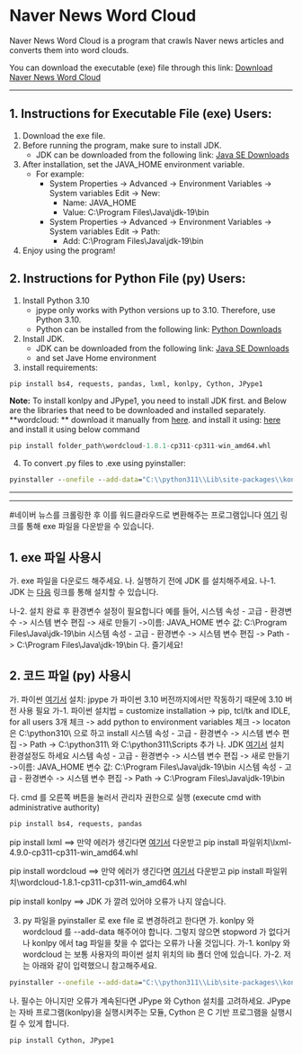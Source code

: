 # Naver News Word Cloud

Naver News Word Cloud is a program that crawls Naver news articles and converts them into word clouds.

You can download the executable (exe) file through this link: [Download Naver News Word Cloud](https://github.com/movemin03/naver_news_word_cloud/blob/master/naver_news_word_cloud.exe)

---

## 1. Instructions for Executable File (exe) Users:

1. Download the exe file.
2. Before running the program, make sure to install JDK.
    - JDK can be downloaded from the following link: [Java SE Downloads](https://www.oracle.com/java/technologies/downloads/#jdk19-windows)
3. After installation, set the JAVA_HOME environment variable.
    - For example:
        - System Properties -> Advanced -> Environment Variables -> System variables Edit -> New:
            - Name: JAVA_HOME
            - Value: C:\Program Files\Java\jdk-19\bin
        - System Properties -> Advanced -> Environment Variables -> System variables Edit -> Path:
            - Add: C:\Program Files\Java\jdk-19\bin
4. Enjoy using the program!

## 2. Instructions for Python File (py) Users:

1. Install Python 3.10
    - jpype only works with Python versions up to 3.10. Therefore, use Python 3.10.
    - Python can be installed from the following link: [Python Downloads](https://www.python.org/downloads/)
2. Install JDK.
    - JDK can be downloaded from the following link: [Java SE Downloads](https://www.oracle.com/java/technologies/downloads/#jdk19-windows)
    - and set Jave Home environment
3. install requirements:
```cmd
pip install bs4, requests, pandas, lxml, konlpy, Cython, JPype1
```
**Note:**
To install konlpy and JPype1, you need to install JDK first.
and
Below are the libraries that need to be downloaded and installed separately.
**wordcloud: ** download it manually from [here](https://www.autoitscript.com/site/autoit/downloads/).
 and install it using:
[here](https://www.lfd.uci.edu/~gohlke/pythonlibs/#wordcloud) and install it using below command
```python
pip install folder_path\wordcloud-1.8.1-cp311-cp311-win_amd64.whl
```
4. To convert .py files to .exe using pyinstaller:
```cmd
pyinstaller --onefile --add-data="C:\\python311\\Lib\site-packages\\konlpy\\;.\konlpy" --add-data="C:\\python311\\Lib\site-packages\\konlpy\\java;.\\konlpy\\java" --add-data="C:\\python311\\Lib\site-packages\\konlpy\\tag\\*;.konlpy\\tag" --add-data="__init__.py;wordcloud" --add-data="__main__.py;wordcloud" --add-data="_version.py;wordcloud" --add-data="color_from_image.py;." --add-data="DroidSansMono.ttf;wordcloud" --add-data="query_integral_image.pyd;wordcloud" --add-data="stopwords;wordcloud" --add-data="tokenization.py;wordcloud" --add-data="wordcloud.py;wordcloud" --add-data="wordcloud_cli.py;wordcloud" naver_news_word_cloud.py
```

---
---

#네이버 뉴스를 크롤링한 후 이를 워드클라우드로 변환해주는 프로그램입니다
[여기](https://github.com/movemin03/naver_news_word_cloud/blob/master/naver_news_word_cloud.exe
) 링크를 통해 exe 파일을 다운받을 수 있습니다.

## 1. exe 파일 사용시
 가. exe 파일을 다운로드 해주세요.
 나. 실행하기 전에 JDK 를 설치해주세요.
 나-1. JDK 는 [다음](https://www.oracle.com/java/technologies/downloads/#jdk19-windows) 링크를 통해 설치할 수 있습니다.
 
 나-2. 설치 완료 후 환경변수 설정이 필요합니다
 예를 들어,
 시스템 속성 - 고급 - 환경변수 -> 시스템 변수 편집 -> 새로 만들기 ->이름: JAVA_HOME 변수 값: C:\Program Files\Java\jdk-19\bin
 시스템 속성 - 고급 - 환경변수 -> 시스템 변수 편집 -> Path -> C:\Program Files\Java\jdk-19\bin
 다. 즐기세요!
 
## 2. 코드 파일 (py) 사용시
  가. 파이썬 [여기서](https://www.python.org/downloads/) 설치:
jpype 가 파이썬 3.10 버전까지에서만 작동하기 때문에 3.10 버전 사용 필요
  가-1. 파이썬 설치법 =
    customize installation -> pip, tcl/tk and IDLE, for all users 3개 체크
    -> add python to environment variables 체크
    -> locaton 은 C:\python310\ 으로 하고 install
    시스템 속성 - 고급 - 환경변수 -> 시스템 변수 편집 -> Path -> C:\python311\ 와 C:\python311\Scripts 추가
  나. JDK [여기서](https://www.oracle.com/java/technologies/downloads/#jdk19-windows) 설치
  환경설정도 하세요
  시스템 속성 - 고급 - 환경변수 -> 시스템 변수 편집 -> 새로 만들기 ->이름: JAVA_HOME 변수 값: C:\Program Files\Java\jdk-19\bin
  시스템 속성 - 고급 - 환경변수 -> 시스템 변수 편집 -> Path -> C:\Program Files\Java\jdk-19\bin
  
  다. cmd 를 오른쪽 버튼을 눌러서 관리자 권한으로 실행 (execute cmd with administrative authority)
  ```cmd
  pip install bs4, requests, pandas
  ```
  pip install lxml 
  ==> 만약 에러가 생긴다면 [여기서](https://www.lfd.uci.edu/~gohlke/pythonlibs/#lxml) 다운받고 pip install 파일위치\lxml-4.9.0-cp311-cp311-win_amd64.whl
  
  pip install wordcloud
  ==> 만약 에러가 생긴다면 [여기서](https://www.lfd.uci.edu/~gohlke/pythonlibs/#wordcloud) 다운받고 pip install 파일위치\wordcloud-1.8.1-cp311-cp311-win_amd64.whl
  
  pip install konlpy
  ==> JDK 가 깔려 있어야 오류가 나지 않습니다.
  
  3. py 파일을 pyinstaller 로 exe file 로 변경하려고 한다면
  가. konlpy 와 wordcloud 를 --add-data 해주어야 합니다. 그렇지 않으면 stopword 가 없다거나 konlpy 에서 tag 파일을 찾을 수 없다는 오류가 나올 것입니다.
  가-1. konlpy 와 wordcloud 는 보통 사용자의 파이썬 설치 위치의 lib 폴더 안에 있습니다.
  가-2. 저는 아래와 같이 입력했으니 참고해주세요.
  ```cmd
  pyinstaller --onefile --add-data="C:\\python311\\Lib\site-packages\\konlpy\\;.\konlpy" --add-data="C:\\python311\\Lib\site-packages\\konlpy\\java;.\\konlpy\\java" --add-data="C:\\python311\\Lib\site-packages\\konlpy\\tag\\*;.konlpy\\tag" --add-data="__init__.py;wordcloud" --add-data="__main__.py;wordcloud" --add-data="_version.py;wordcloud" --add-data="color_from_image.py;." --add-data="DroidSansMono.ttf;wordcloud" --add-data="query_integral_image.pyd;wordcloud" --add-data="stopwords;wordcloud" --add-data="tokenization.py;wordcloud" --add-data="wordcloud.py;wordcloud" --add-data="wordcloud_cli.py;wordcloud" naver_news_word_cloud.py
  ```
  나. 필수는 아니지만 오류가 계속된다면 JPype 와 Cython 설치를 고려하세요. JPype 는 자바 프로그램(konlpy)을 실행시켜주는 모듈, Cython 은 C 기반 프로그램을 실행시킬 수 있게 합니다.
  ```cmd
  pip install Cython, JPype1
  ```
